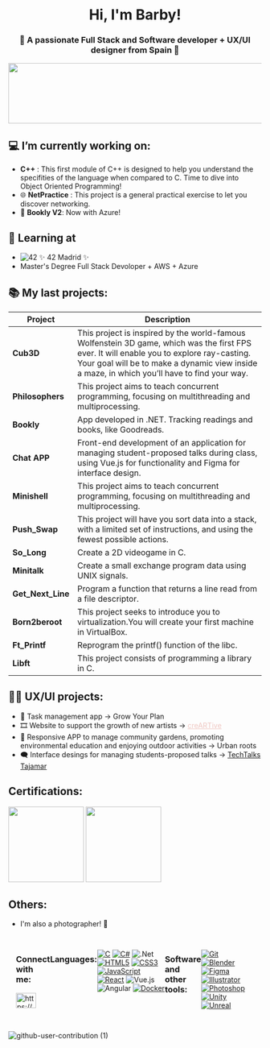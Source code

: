 <h1 align="center">Hi, I'm Barby!</h1>
<h3 align="center">🌸 A passionate Full Stack and Software developer + UX/UI designer from Spain 🌸</h3>



<a href="https://github.com/devxb/gitanimals">
  <img
    src="https://render.gitanimals.org/lines/barjimen?pet-id=656799250287021231"
    width="600"
    height="120"
  />
</a>
  
  

## 💻 I’m currently working on:
- **C++** : This first module of C++ is designed to help you understand the specifities of the language when compared to C. Time to dive into Object Oriented Programming! <br>
- 🌐 **NetPractice** : This project is a general practical exercise to let you discover networking.
- 📕 **Bookly V2**: Now with Azure!

## 🌱 Learning at
- ![42](https://img.shields.io/badge/-42-black?style=for-the-badge&logo=42&logoColor=white) ✨ 42 Madrid ✨
- Master's Degree Full Stack Devoloper + AWS + Azure

## 📚 My last projects:
| Project | Description |
| --- | --- |
| **Cub3D** | This project is inspired by the world-famous Wolfenstein 3D game, which was the first FPS ever. It will enable you to explore ray-casting. Your goal will be to make a dynamic view inside a maze, in which you’ll have to find your way.|
| **Philosophers** | This project aims to teach concurrent programming, focusing on multithreading and multiprocessing.
| **Bookly** | App developed in .NET. Tracking readings and books, like Goodreads.| 
| **Chat APP** | Front-end development of an application for managing student-proposed talks during class, using Vue.js for functionality and Figma for interface design.| 
| **Minishell** | This project aims to teach concurrent programming, focusing on multithreading and multiprocessing. |
| **Push_Swap** | This project will have you sort data into a stack, with a limited set of instructions, and using the fewest possible actions. |
| **So_Long** | Create a 2D videogame in C. |
| **Minitalk** | Create a small exchange program data using UNIX signals. |
| **Get_Next_Line** | Program a function that returns a line read from a file descriptor. |
| **Born2beroot** | This project seeks to introduce you to virtualization.You will create your first machine in VirtualBox. |
| **Ft_Printf** | Reprogram the printf() function of the libc. |
| **Libft** | This project consists of programming a library in C. |

## 👩‍💻 UX/UI projects:
- 📅 Task management app -> Grow Your Plan </a>
 - 🎞️ Website to support the growth of new artists -> <a href="https://www.figma.com/proto/HfiwkfLKFtkToIY5gmppJk/CreARTive---Proyecto-definitivo?node-id=12-79&starting-point-node-id=12%3A79&t=9jPZE5LKRQyjfODv-1" target="_blank" style="color: #EFC7C2;"> creARTive </a>
 - 🌱 Responsive APP to manage community gardens, promoting environmental education and enjoying outdoor activities -> Urban roots
 - 🗨️ Interface desings for managing students-proposed talks ->  <a href="https://www.figma.com/design/aMFGlGRG36Cjda7grgWnU1/APP-CHARLAS?node-id=340-3&t=3PWB5vhJ8UMxLdkN-1"> TechTalks Tajamar </a>

## Certifications:
<div>
  <img src="https://learn.microsoft.com/es-es/media/learn/certification/badges/microsoft-certified-associate-badge.svg" style="width: 150px">
<img src="https://images.credly.com/size/680x680/images/dd747f80-8831-4034-89eb-9f9f08496a3e/image.png" style="width:150px">
</div>

## Others:
 - I'm also a photographer! 📸

<div style="display: flex;  justify-content: space-between; padding: 15px;">
    <div>
    <h3 align="left">Connect with me:</h3>
    <p align="left">
    <a href="https://www.linkedin.com/in/barbarajimenez17/" target="blank"><img align="center" src="https://raw.githubusercontent.com/rahuldkjain/github-profile-readme-generator/master/src/images/icons/Social/linked-in-alt.svg" alt="https://www.linkedin.com/in/barbarajimenez17/"![microsoft-certified-associate-badge](https://github.com/user-attachments/assets/af2aba35-982a-4724-bbd4-48d3d1c024f6)
 height="30" width="40" /></a>
    </p>
    </div>
  
### Languages:
[![C](https://img.shields.io/badge/C-00599C?style=for-the-badge&logo=c&logoColor=white)](https://www.cprogramming.com/)
[![C#](https://img.shields.io/badge/C%23-239120?style=for-the-badge&logo=c-sharp&logoColor=white)](https://docs.microsoft.com/en-us/dotnet/csharp/)
![.Net](https://img.shields.io/badge/.NET-5C2D91?style=for-the-badge&logo=.net&logoColor=white)
[![HTML5](https://img.shields.io/badge/HTML5-E34F26?style=for-the-badge&logo=html5&logoColor=white)](https://www.w3.org/html/)
[![CSS3](https://img.shields.io/badge/CSS3-1572B6?style=for-the-badge&logo=css3&logoColor=white)](https://www.w3schools.com/css/)
[![JavaScript](https://img.shields.io/badge/JavaScript-F7DF1E?style=for-the-badge&logo=javascript&logoColor=black)](https://developer.mozilla.org/en-US/docs/Web/JavaScript)
[![React](https://img.shields.io/badge/React-20232A?style=for-the-badge&logo=react&logoColor=61DAFB)](https://reactjs.org/)
![Vue.js](https://img.shields.io/badge/vuejs-%2335495e.svg?style=for-the-badge&logo=vuedotjs&logoColor=%234FC08D)
![Angular](https://img.shields.io/badge/angular-%23DD0031.svg?style=for-the-badge&logo=angular&logoColor=white)
[![Docker](https://img.shields.io/badge/Docker-2496ED?logo=docker&logoColor=fff)](#)

### Software and other tools:

[![Git](https://img.shields.io/badge/Git-F05032?style=for-the-badge&logo=git&logoColor=white)](https://git-scm.com/)
[![Blender](https://img.shields.io/badge/Blender-F5792A?style=for-the-badge&logo=blender&logoColor=white)](https://www.blender.org/)
[![Figma](https://img.shields.io/badge/Figma-F24E1E?style=for-the-badge&logo=figma&logoColor=white)](https://www.figma.com/)
[![Illustrator](https://img.shields.io/badge/Illustrator-FF9A00?style=for-the-badge&logo=adobe%20illustrator&logoColor=white)](https://www.adobe.com/in/products/illustrator.html)
[![Photoshop](https://img.shields.io/badge/Photoshop-31A8FF?style=for-the-badge&logo=adobe%20photoshop&logoColor=white)](https://www.photoshop.com/en)
[![Unity](https://img.shields.io/badge/Unity-000000?style=for-the-badge&logo=unity&logoColor=white)](https://unity.com/)
[![Unreal](https://img.shields.io/badge/Unreal-0E1128?style=for-the-badge&logo=unreal%20engine&logoColor=white)](https://unrealengine.com/)
</div>


![github-user-contribution (1)](https://github.com/user-attachments/assets/100cfeb4-6f69-4c61-b63c-897e559c495e)

